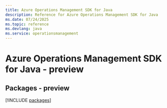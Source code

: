 ```yaml
---
title: Azure Operations Management SDK for Java
description: Reference for Azure Operations Management SDK for Java
ms.date: 07/24/2025
ms.topic: reference
ms.devlang: java
ms.service: operationsmanagement
---
```

# Azure Operations Management SDK for Java - preview
## Packages - preview
[!INCLUDE [packages](operations-management-index.md)]